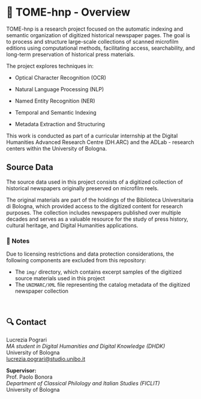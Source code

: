 # 📜 TOME-hnp - Overview

TOME-hnp is a research project focused on the automatic indexing and semantic organization of digitized historical newspaper pages. The goal is to process and structure large-scale collections of scanned microfilm editions using computational methods, facilitating access, searchability, and long-term preservation of historical press materials.

The project explores techniques in:

- Optical Character Recognition (OCR)

- Natural Language Processing (NLP)

- Named Entity Recognition (NER)

- Temporal and Semantic Indexing

- Metadata Extraction and Structuring

This work is conducted as part of a curricular internship at the Digital Humanities Advanced Research Centre (DH.ARC) and the ADLab - research centers within the University of Bologna.

## Source Data
The source data used in this project consists of a digitized collection of historical newspapers originally preserved on microfilm reels.

The original materials are part of the holdings of the Biblioteca Universitaria di Bologna, which provided access to the digitized content for research purposes. The collection includes newspapers published over multiple decades and serves as a valuable resource for the study of press history, cultural heritage, and Digital Humanities applications.

### 📌 Notes
Due to licensing restrictions and data protection considerations, the following components are excluded from this repository:
- The `img/` directory, which contains excerpt samples of the digitized source materials used in this project
- The `UNIMARC/XML` file representing the catalog metadata of the digitized newspaper collection

<br>

## 🔍 Contact

Lucrezia Pograri<br>
<i>MA student in Digital Humanities and Digital Knowledge (DHDK)</i><br>
University of Bologna<br>
[lucrezia.pograri@studio.unibo.it]()

<b>Supervisor:</b><br>
Prof. Paolo Bonora<br>
<i>Department of Classical Philology and Italian Studies (FICLIT)</i><br>
University of Bologna
